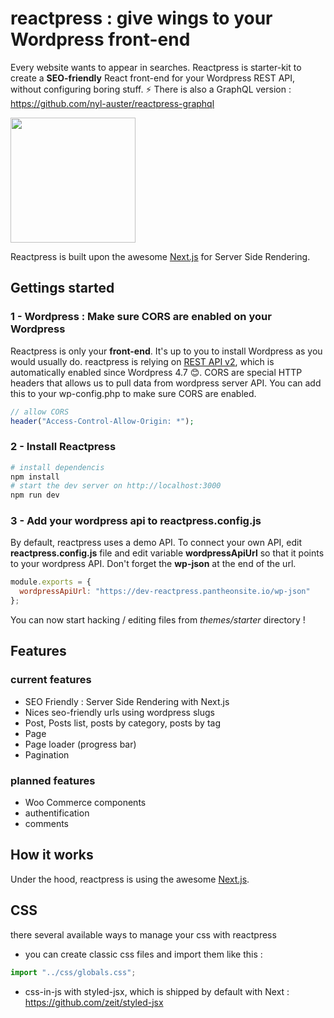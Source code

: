 # reactpress : give wings to your Wordpress front-end

Every website wants to appear in searches. Reactpress is starter-kit to create a **SEO-friendly** React front-end for your Wordpress REST API, without configuring boring stuff. ⚡ There is also a GraphQL version : https://github.com/nyl-auster/reactpress-graphql 

<img width="200" src="https://raw.githubusercontent.com/nyl-auster/reactpress/master/themes/starter/images/hippogriff.png" />

Reactpress is built upon the awesome [Next.js](https://github.com/zeit/next.js/) for Server Side Rendering.

## Gettings started

### 1 - Wordpress : Make sure CORS are enabled on your Wordpress

Reactpress is only your **front-end**. It's up to you to install Wordpress as you would usually do. reactpress is relying on [REST API v2](http://v2.wp-api.org), which is automatically enabled since Wordpress 4.7 😊. CORS are special HTTP headers that allows us to pull data from wordpress server API. You can add this to your wp-config.php to make sure CORS are enabled.

```php
// allow CORS
header("Access-Control-Allow-Origin: *");
```

### 2 - Install Reactpress

```sh
# install dependencis
npm install
# start the dev server on http://localhost:3000
npm run dev
```

### 3 - Add your wordpress api to reactpress.config.js

By default, reactpress uses a demo API. To connect your own API, edit **reactpress.config.js** file and edit variable **wordpressApiUrl** so that it points to your wordpress API. Don't forget the **wp-json** at the end of the url.

```js
module.exports = {
  wordpressApiUrl: "https://dev-reactpress.pantheonsite.io/wp-json"
};
```

You can now start hacking / editing files from _themes/starter_ directory !

## Features

### current features

- SEO Friendly : Server Side Rendering with Next.js
- Nices seo-friendly urls using wordpress slugs
- Post, Posts list, posts by category, posts by tag
- Page
- Page loader (progress bar)
- Pagination

### planned features

- Woo Commerce components
- authentification
- comments

## How it works

Under the hood, reactpress is using the awesome [Next.js](https://github.com/zeit/next.js/).

## CSS

there several available ways to manage your css with reactpress

- you can create classic css files and import them like this :

```js
import "../css/globals.css";
```

- css-in-js with styled-jsx, which is shipped by default with Next : https://github.com/zeit/styled-jsx
